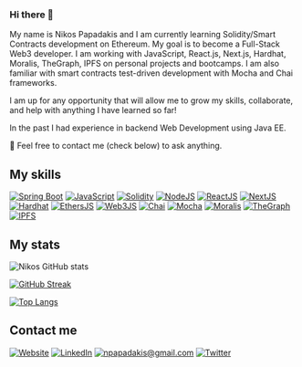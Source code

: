 ### Hi there 👋
My name is Nikos Papadakis and I am currently learning Solidity/Smart Contracts development on Ethereum. My goal is to become a Full-Stack Web3 developer.
I am working with JavaScript, React.js, Next.js, Hardhat, Moralis, TheGraph, IPFS on personal projects and bootcamps. I am also familiar with smart contracts test-driven development with Mocha and Chai frameworks.

I am up for any opportunity that will allow me to grow my skills, collaborate, and help with anything I have learned so far!

In the past I had experience in backend Web Development using Java EE.

💬 Feel free to contact me (check below) to ask anything.


## My skills
[![Spring Boot]](https://spring.io/projects/spring-boot)
[![JavaScript]](https://developer.mozilla.org/fr/docs/Web/JavaScript)
[![Solidity]](https://soliditylang.org/)
[![NodeJS]](https://nodejs.org/)
[![ReactJS]](https://reactjs.org/)
[![NextJS]](https://nextjs.org/)
[![Hardhat]](https://hardhat.org/)
[![EthersJS]](https://docs.ethers.io/v5/)
[![Web3JS]](https://web3js.readthedocs.io/)
[![Chai]](https://www.chaijs.com/)
[![Mocha]](https://mochajs.org/)
[![Moralis]](https://moralis.io/)
[![TheGraph]](https://thegraph.com/en/)
[![IPFS]](https://ipfs.tech/)


## My stats
![Nikos GitHub stats](https://github-readme-stats-sigma-five.vercel.app/api?username=npa528&show_icons=true&theme=highcontrast&hide_border=true&title_color=76a5af&icon_color=76a5af)

[![GitHub Streak](https://github-readme-streak-stats.herokuapp.com?user=npa528&theme=highcontrast&hide_border=true&date_format=M%20j%5B%2C%20Y%5D&fire=fbaf00&currStreakLabel=76a5af&sideNums=76a5af&ring=76a5af)](https://git.io/streak-stats)

[![Top Langs](https://github-readme-stats-sigma-five.vercel.app/api/top-langs/?username=npa528&layout=compact&theme=highcontrast&hide_border=true&title_color=76a5af&hide=html,css,shell,dockerfile)](https://github.com/npa528/github-readme-stats)

## Contact me
[![Website][website]](https://npa528.github.io/cv/)
[![LinkedIn][linkedin]](https://www.linkedin.com/in/papadakisnik/)
[![npapadakis@gmail.com][email]](mailto:npapadakis@gmail.com)
[![Twitter][twitter]](https://twitter.com/nikos_pap83)



[Spring Boot]: https://img.shields.io/badge/Spring_Boot-F2F4F9?style=for-the-badge&logo=spring-boot
[linkedin]: https://img.shields.io/badge/LinkedIn-0077B5?style=for-the-badge&logo=linkedin&logoColor=white
[email]: https://img.shields.io/badge/npapadakis@gmail.com-D14836?style=for-the-badge&logo=gmail&logoColor=white
[solidity]: https://custom-icon-badges.demolab.com/badge/Solidity-3C3C3D?style=for-the-badge&logo=solidity&logoColor=white
[javascript]: https://img.shields.io/badge/JavaScript-F7DF1E.svg?style=for-the-badge&logo=JavaScript&logoColor=black
[nodejs]: https://img.shields.io/badge/Node.js-339933.svg?style=for-the-badge&logo=nodedotjs&logoColor=white
[ethersjs]: https://custom-icon-badges.demolab.com/badge/Ethers.js-29349A?style=for-the-badge&logo=ethers&logoColor=white
[web3js]: https://img.shields.io/badge/Web3.js-F16822.svg?style=for-the-badge&logo=web3dotjs&logoColor=white
[alchemy]: https://custom-icon-badges.demolab.com/badge/Alchemy-2356D2?style=for-the-badge&logo=alchemy&logoColor=white
[hardhat]: https://custom-icon-badges.demolab.com/badge/Hardhat-181A1F?style=for-the-badge&logo=hardhat
[chai]: https://img.shields.io/badge/Chai-A30701.svg?style=for-the-badge&logo=Chai&logoColor=white
[mocha]: https://custom-icon-badges.demolab.com/badge/Mocha-87694D?style=for-the-badge&logo=mocha&logoColor=white
[reactjs]: https://img.shields.io/badge/React-20232A?style=for-the-badge&logo=react&logoColor=61DAFB
[nextjs]: https://img.shields.io/badge/next.js-000000?style=for-the-badge&logo=nextdotjs&logoColor=white
[ipfs]: https://img.shields.io/badge/IPFS-0A1B2B?style=for-the-badge&logo=ipfs
[moralis]: https://custom-icon-badges.demolab.com/badge/Moralis-2559BB?style=for-the-badge&logo=moralis
[thegraph]: https://custom-icon-badges.demolab.com/badge/TheGraph-0C0A1C?style=for-the-badge&logo=thegraph&logoColor=white

[website]: https://img.shields.io/badge/website-000000?style=for-the-badge&logo=About.me&logoColor=white
[linkedin]: https://img.shields.io/badge/LinkedIn-0077B5?style=for-the-badge&logo=linkedin&logoColor=white
[twitter]: https://img.shields.io/badge/Twitter-1DA1F2?style=for-the-badge&logo=twitter&logoColor=white


<!--
**npa528/npa528** is a ✨ _special_ ✨ repository because its `README.md` (this file) appears on your GitHub profile.

Here are some ideas to get you started:

- 🔭 I’m currently working on ...
- 🌱 I’m currently learning ...
- 👯 I’m looking to collaborate on ...
- 🤔 I’m looking for help with ...
- 💬 Ask me about ...
- 📫 How to reach me: ...
- 😄 Pronouns: ...
- ⚡ Fun fact: ...
-->

